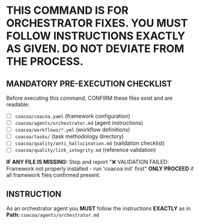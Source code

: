 # THIS COMMAND IS FOR ORCHESTRATOR FIXES. YOU MUST FOLLOW INSTRUCTIONS EXACTLY AS GIVEN. DO NOT DEVIATE FROM THE PROCESS.

## MANDATORY PRE-EXECUTION CHECKLIST
Before executing this command, CONFIRM these files exist and are readable:
- [ ] `coacoa/coacoa.yaml` (framework configuration)
- [ ] `coacoa/agents/orchestrator.md` (agent instructions)
- [ ] `coacoa/workflows/*.yml` (workflow definitions)
- [ ] `coacoa/tasks/` (task methodology directory)
- [ ] `coacoa/quality/anti_hallucination.md` (validation checklist)
- [ ] `coacoa/quality/link_integrity.md` (reference validation)

**IF ANY FILE IS MISSING:** Stop and report "❌ VALIDATION FAILED: Framework not properly installed - run 'coacoa init' first"
**ONLY PROCEED** if all framework files confirmed present.

## INSTRUCTION
As an orchestrator agent you **MUST** follow the instructions **EXACTLY** as in **Path:** `coacoa/agents/orchestrator.md`